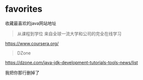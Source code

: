 # favorites
收藏最喜欢的java网站地址

> 从课程到学位 来自全球一流大学和公司的完全在线学习

https://www.coursera.org/

> DZone

https://dzone.com/java-jdk-development-tutorials-tools-news/list

我把你那行删掉了

